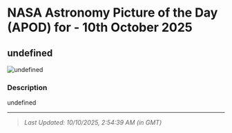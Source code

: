 
# NASA Astronomy Picture of the Day (APOD) for - 10th October 2025
## undefined

![undefined](undefined)

### Description
undefined

---
> _Last Updated: 10/10/2025, 2:54:39 AM (in GMT)_
